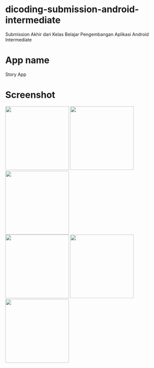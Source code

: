 # dicoding-submission-android-intermediate
Submission Akhir dari Kelas Belajar Pengembangan Aplikasi Android Intermediate

# App name
Story App

# Screenshot
<img src="https://github.com/dwitio123/dicoding-submission-android-intermediate/assets/43905112/dff03bb2-5d4c-44e4-b7c6-79435c13deb1" width=200>
<img src="https://github.com/dwitio123/dicoding-submission-android-intermediate/assets/43905112/0a9cbbc3-f91f-4d8d-930b-6ef84a09c165" width=200>
<img src="https://github.com/dwitio123/dicoding-submission-android-intermediate/assets/43905112/ca5abd1a-5bb7-4bc4-8f43-46586d26ddc0" width=200>
<br>
<img src="https://github.com/dwitio123/dicoding-submission-android-intermediate/assets/43905112/4a823335-80de-4d4d-adbe-a1bd17f408e7" width=200>
<img src="https://github.com/dwitio123/dicoding-submission-android-intermediate/assets/43905112/92436d3a-bf05-4cef-8c45-aa02a721040e" width=200>
<img src="https://github.com/dwitio123/dicoding-submission-android-intermediate/assets/43905112/598ee110-1995-4718-9476-bd3855c18d5d" width=200>
